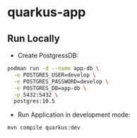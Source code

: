 # quarkus-app

## Run Locally

- Create PostgressDB:
```sh
podman run -d --name app-db \
  -e POSTGRES_USER=develop \
  -e POSTGRES_PASSWORD=develop \
  -e POSTGRES_DB=app-db \
  -p 5432:5432 \
  postgres:10.5
```

- Run Application in development mode:
```shell script
mvn compile quarkus:dev
```